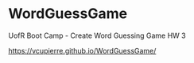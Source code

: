# WordGuessGame
UofR Boot Camp - Create Word Guessing Game HW 3

https://vcupierre.github.io/WordGuessGame/
